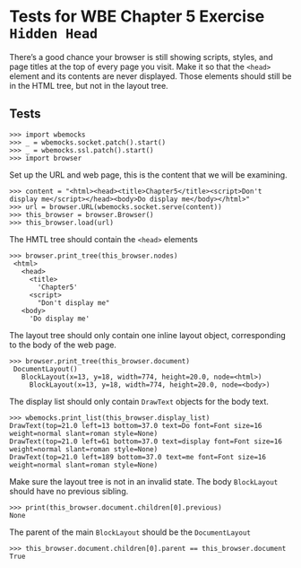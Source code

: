 Tests for WBE Chapter 5 Exercise `Hidden Head`
=======================

There’s a good chance your browser is still showing scripts, styles,
and page titles at the top of every page you visit. Make it so that
the `<head>` element and its contents are never displayed. Those
elements should still be in the HTML tree, but not in the layout tree.

Tests
-----

    >>> import wbemocks
    >>> _ = wbemocks.socket.patch().start()
    >>> _ = wbemocks.ssl.patch().start()
    >>> import browser

Set up the URL and web page, this is the content that we will be examining.

    >>> content = "<html><head><title>Chapter5</title><script>Don't display me</script></head><body>Do display me</body></html>"
    >>> url = browser.URL(wbemocks.socket.serve(content))
    >>> this_browser = browser.Browser()
    >>> this_browser.load(url)

The HMTL tree should contain the `<head>` elements

    >>> browser.print_tree(this_browser.nodes)
     <html>
       <head>
         <title>
           'Chapter5'
         <script>
           "Don't display me"
       <body>
         'Do display me'

The layout tree should only contain one inline layout object, corresponding to
  the body of the web page.
         
    >>> browser.print_tree(this_browser.document)
     DocumentLayout()
       BlockLayout(x=13, y=18, width=774, height=20.0, node=<html>)
         BlockLayout(x=13, y=18, width=774, height=20.0, node=<body>)
  
The display list should only contain `DrawText` objects for the body text.
  
    >>> wbemocks.print_list(this_browser.display_list)
    DrawText(top=21.0 left=13 bottom=37.0 text=Do font=Font size=16 weight=normal slant=roman style=None)
    DrawText(top=21.0 left=61 bottom=37.0 text=display font=Font size=16 weight=normal slant=roman style=None)
    DrawText(top=21.0 left=189 bottom=37.0 text=me font=Font size=16 weight=normal slant=roman style=None)


Make sure the layout tree is not in an invalid state.
The body `BlockLayout` should have no previous sibling.

    >>> print(this_browser.document.children[0].previous)
    None

The parent of the main `BlockLayout` should be the `DocumentLayout`

    >>> this_browser.document.children[0].parent == this_browser.document
    True
    

